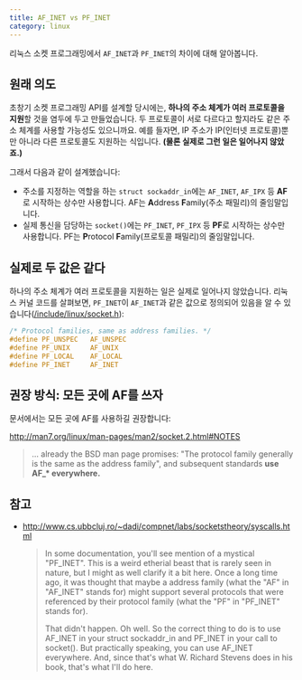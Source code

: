 ```yaml
---
title: AF_INET vs PF_INET
category: linux
---
```


리눅스 소켓 프로그래밍에서 `AF_INET`과 `PF_INET`의 차이에 대해 알아봅니다.

## 원래 의도

초창기 소켓 프로그래밍 API를 설계할 당시에는, **하나의 주소 체계가 여러 프로토콜을 지원**할 것을 염두에 두고 만들었습니다. 두 프로토콜이 서로 다르다고 할지라도 같은 주소 체계를 사용할 가능성도 있으니까요. 예를 들자면, IP 주소가 IP(인터넷 프로토콜)뿐만 아니라 다른 프로토콜도 지원하는 식입니다. **(물론 실제로 그런 일은 일어나지 않았죠.)**

그래서 다음과 같이 설계했습니다:

- 주소를 지정하는 역할을 하는 `struct sockaddr_in`에는 `AF_INET`, `AF_IPX` 등 **AF**로 시작하는 상수만 사용합니다. AF는 **A**ddress **F**amily(주소 패밀리)의 줄임말입니다.
- 실제 통신을 담당하는 `socket()`에는 `PF_INET`, `PF_IPX` 등 **PF**로 시작하는 상수만 사용합니다. PF는 **P**rotocol **F**amily(프로토콜 패밀리)의 줄임말입니다.

## 실제로 두 값은 같다

하나의 주소 체계가 여러 프로토콜을 지원하는 일은 실제로 일어나지 않았습니다. 리눅스 커널 코드를 살펴보면, `PF_INET`이 `AF_INET`과 같은 값으로 정의되어 있음을 알 수 있습니다([/include/linux/socket.h](https://github.com/torvalds/linux/blob/26bc672134241a080a83b2ab9aa8abede8d30e1c/include/linux/socket.h#L215-L219)):

```c
/* Protocol families, same as address families. */
#define PF_UNSPEC	AF_UNSPEC
#define PF_UNIX		AF_UNIX
#define PF_LOCAL	AF_LOCAL
#define PF_INET		AF_INET
```

## 권장 방식: 모든 곳에 AF를 쓰자

문서에서는 모든 곳에 AF를 사용하길 권장합니다:

<http://man7.org/linux/man-pages/man2/socket.2.html#NOTES>
> ... already the BSD man page promises: "The protocol family generally is the same as the address family", and subsequent standards **use AF_\* everywhere.**

## 참고

- <http://www.cs.ubbcluj.ro/~dadi/compnet/labs/socketstheory/syscalls.html>

    > In some documentation, you'll see mention of a mystical "PF_INET". This is a weird etherial beast that is rarely seen in nature, but I might as well clarify it a bit here. Once a long time ago, it was thought that maybe a address family (what the "AF" in "AF_INET" stands for) might support several protocols that were referenced by their protocol family (what the "PF" in "PF_INET" stands for).
    >
    > That didn't happen. Oh well. So the correct thing to do is to use AF_INET in your struct sockaddr_in and PF_INET in your call to socket(). But practically speaking, you can use AF_INET everywhere. And, since that's what W. Richard Stevens does in his book, that's what I'll do here.
